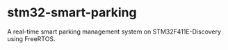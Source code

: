 # stm32-smart-parking
A real-time smart parking management system on STM32F411E-Discovery using FreeRTOS.
